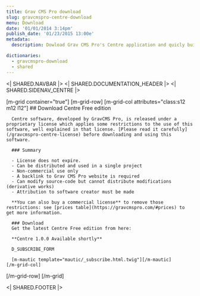```yaml
---
title: Grav CMS Pro download
slug: gravcmspro-centre-download
menu: Download
date: '01/01/2014 3:14pm'
publish_date: '01/23/2015 13:00e'
metadata:
  description: Dowload Grav CMS Pro's Centre application and quicly build your next awesome website

dictionaries:
  - gravcmspro-download
  - shared
---
```


<| SHARED.NAVBAR |>
<| SHARED.DOCUMENTATION_HEADER |>
<| SHARED.SIDENAV_CENTRE |>

[m-grid container="true"]
  [m-grid-row]
    [m-grid-col attributes="class:s12 m12 l12"]
      ## Download Centre Free edition

      Centre software, developed by GravCMS Pro, is released under a proprietary license which applies some restrictions to the use of this software, well explained in that license. [Please read it carefully](/gravcmspro-centre-license) before downloading and using this software.

      ### Summary

      - License does not expire.
      - Can be distributed and used in a single project
      - Non-commercial use only
      - A backlink to Grav CMS Pro website is required
      - Can modify source-code but cannot distribute modifications (derivative works)
      - Attribution to software creator must be made

      **You can also buy a commercial license** to remove those restrictions: see [prices table](https://gravcmspro.com/#prices) to get more information.

      ### Download
      Get the latest Centre Free edition from here:

      **Centre 1.0.0 Available shortly**

      D_SUBSCRIBE_FORM

      [m-mautic template="mautic/_subscribe.html.twig"][/m-mautic]
    [/m-grid-col]
  [/m-grid-row]
[/m-grid]


<| SHARED.FOOTER |>
